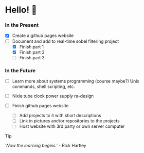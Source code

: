 # Hello! 👋

### In the Present
- [X] Create a github pages website
- [ ] Document and add to real-time sobel filtering project
  - [X] Finish part 1
  - [X] Finish part 2   
  - [ ] Finish part 3

### In the Future
- [ ] Learn more about systems programming (course maybe?) Unix commands, shell scripting, etc.
- [ ] Nixie tube clock power supply re-design
    
- [ ] Finish github pages website
  - [ ] Add projects to it with short descriptions
  - [ ] Link in pictures and/or repositories to the projects
  - [ ] Host website with 3rd party or own server computer

> [!TIP]
> _'Now the learning begins.'_ - Rick Hartley

<!--
ARCHIVE


-->
